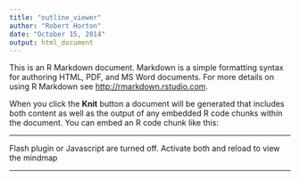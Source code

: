 ```yaml
---
title: "outline_viewer"
author: "Robert Horton"
date: "October 15, 2014"
output: html_document
---
```


This is an R Markdown document. Markdown is a simple formatting syntax for authoring HTML, PDF, and MS Word documents. For more details on using R Markdown see <http://rmarkdown.rstudio.com>.

When you click the **Knit** button a document will be generated that includes both content as well as the output of any embedded R code chunks within the document. You can embed an R code chunk like this:

<hr />

<div id="flashcontent">
    Flash plugin or Javascript are turned off.
	Activate both  and reload to view the mindmap
</div>

<script type="text/javascript">
var fo = new FlashObject("./Statistical_Computing.html_files/visorFreemind.swf", "visorFreeMind", "100%", "100%", 8, "#9999ff");
fo.addParam("quality", "high");
fo.addParam("bgcolor", "#ffffff");
fo.addParam("allowScriptAccess", "true");
fo.addVariable("openUrl", "_blank");
fo.addVariable("initLoadFile", "./Statistical_Computing.html_files/map.mm");
fo.addVariable("startCollapsedToLevel","5");
fo.write("flashcontent");
</script>

<hr />
